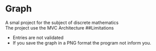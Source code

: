 # Graph
A smal project for the subject of discrete mathematics <br>
The project use the MVC Architecture
##Limitations
- Entries are not validated
- If you save the graph in a PNG format the program not inform you.
